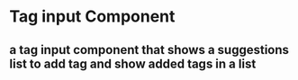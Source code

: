 # Tag input Component
## a tag input component that shows a suggestions list to add tag and show added tags in a list

